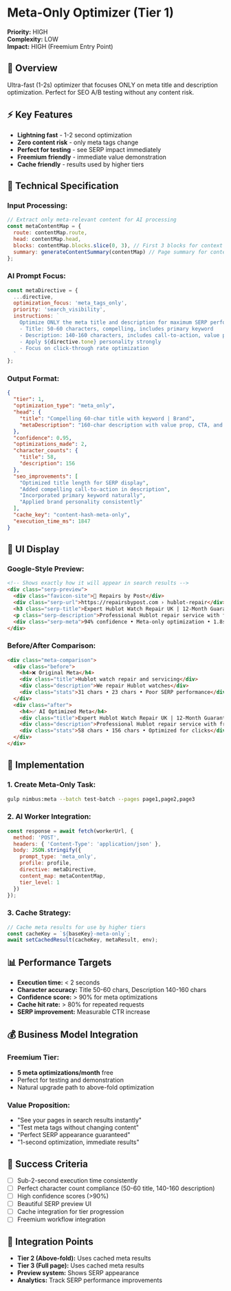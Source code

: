 # Meta-Only Optimizer (Tier 1)

**Priority:** HIGH  
**Complexity:** LOW  
**Impact:** HIGH (Freemium Entry Point)  

## 🎯 **Overview**

Ultra-fast (1-2s) optimizer that focuses ONLY on meta title and description optimization. Perfect for SEO A/B testing without any content risk.

## ⚡ **Key Features**

- **Lightning fast** - 1-2 second optimization
- **Zero content risk** - only meta tags change
- **Perfect for testing** - see SERP impact immediately
- **Freemium friendly** - immediate value demonstration
- **Cache friendly** - results used by higher tiers

## 🔧 **Technical Specification**

### **Input Processing:**
```javascript
// Extract only meta-relevant content for AI processing
const metaContentMap = {
  route: contentMap.route,
  head: contentMap.head,
  blocks: contentMap.blocks.slice(0, 3), // First 3 blocks for context
  summary: generateContentSummary(contentMap) // Page summary for context
};
```

### **AI Prompt Focus:**
```javascript
const metaDirective = {
  ...directive,
  optimization_focus: 'meta_tags_only',
  priority: 'search_visibility',
  instructions: `
    Optimize ONLY the meta title and description for maximum SERP performance.
    - Title: 50-60 characters, compelling, includes primary keyword
    - Description: 140-160 characters, includes call-to-action, value proposition
    - Apply ${directive.tone} personality strongly
    - Focus on click-through rate optimization
  `
};
```

### **Output Format:**
```json
{
  "tier": 1,
  "optimization_type": "meta_only",
  "head": {
    "title": "Compelling 60-char title with keyword | Brand",
    "metaDescription": "160-char description with value prop, CTA, and benefits. Perfect for SERP click-through optimization."
  },
  "confidence": 0.95,
  "optimizations_made": 2,
  "character_counts": {
    "title": 58,
    "description": 156
  },
  "seo_improvements": [
    "Optimized title length for SERP display",
    "Added compelling call-to-action in description",
    "Incorporated primary keyword naturally",
    "Applied brand personality consistently"
  ],
  "cache_key": "content-hash-meta-only",
  "execution_time_ms": 1847
}
```

## 🎨 **UI Display**

### **Google-Style Preview:**
```html
<!-- Shows exactly how it will appear in search results -->
<div class="serp-preview">
  <div class="favicon-site">🔵 Repairs by Post</div>
  <div class="serp-url">https://repairsbypost.com › hublot-repair</div>
  <h3 class="serp-title">Expert Hublot Watch Repair UK | 12-Month Guarantee</h3>
  <p class="serp-description">Professional Hublot repair service with free UK collection. 1.5K+ reviews, 12-month guarantee. Get your quote today.</p>
  <div class="serp-meta">94% confidence • Meta-only optimization • 1.8s</div>
</div>
```

### **Before/After Comparison:**
```html
<div class="meta-comparison">
  <div class="before">
    <h4>❌ Original Meta</h4>
    <div class="title">Hublot watch repair and servicing</div>
    <div class="description">We repair Hublot watches</div>
    <div class="stats">31 chars • 23 chars • Poor SERP performance</div>
  </div>
  <div class="after">
    <h4>✅ AI Optimized Meta</h4>
    <div class="title">Expert Hublot Watch Repair UK | 12-Month Guarantee</div>
    <div class="description">Professional Hublot repair service with free UK collection. 1.5K+ reviews, 12-month guarantee. Get your quote today.</div>
    <div class="stats">58 chars • 156 chars • Optimized for clicks</div>
  </div>
</div>
```

## 🚀 **Implementation**

### **1. Create Meta-Only Task:**
```bash
gulp nimbus:meta --batch test-batch --pages page1,page2,page3
```

### **2. AI Worker Integration:**
```javascript
const response = await fetch(workerUrl, {
  method: 'POST',
  headers: { 'Content-Type': 'application/json' },
  body: JSON.stringify({
    prompt_type: 'meta_only',
    profile: profile,
    directive: metaDirective,
    content_map: metaContentMap,
    tier_level: 1
  })
});
```

### **3. Cache Strategy:**
```javascript
// Cache meta results for use by higher tiers
const cacheKey = `${baseKey}-meta-only`;
await setCachedResult(cacheKey, metaResult, env);
```

## 📊 **Performance Targets**

- **Execution time:** < 2 seconds
- **Character accuracy:** Title 50-60 chars, Description 140-160 chars
- **Confidence score:** > 90% for meta optimizations
- **Cache hit rate:** > 80% for repeated requests
- **SERP improvement:** Measurable CTR increase

## 💰 **Business Model Integration**

### **Freemium Tier:**
- **5 meta optimizations/month** free
- Perfect for testing and demonstration
- Natural upgrade path to above-fold optimization

### **Value Proposition:**
- "See your pages in search results instantly"
- "Test meta tags without changing content"
- "Perfect SERP appearance guaranteed"
- "1-second optimization, immediate results"

## 🎯 **Success Criteria**

- [ ] Sub-2-second execution time consistently
- [ ] Perfect character count compliance (50-60 title, 140-160 description)
- [ ] High confidence scores (>90%)
- [ ] Beautiful SERP preview UI
- [ ] Cache integration for tier progression
- [ ] Freemium workflow integration

## 🔗 **Integration Points**

- **Tier 2 (Above-fold):** Uses cached meta results
- **Tier 3 (Full page):** Uses cached meta results
- **Preview system:** Shows SERP appearance
- **Analytics:** Track SERP performance improvements
